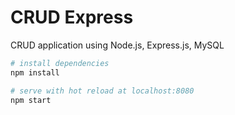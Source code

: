 # CRUD Express
CRUD application using Node.js, Express.js, MySQL

``` bash
# install dependencies
npm install

# serve with hot reload at localhost:8080
npm start
```